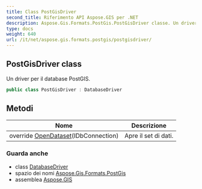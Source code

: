 ```yaml
---
title: Class PostGisDriver
second_title: Riferimento API Aspose.GIS per .NET
description: Aspose.Gis.Formats.PostGis.PostGisDriver classe. Un driver per il database PostGIS.
type: docs
weight: 640
url: /it/net/aspose.gis.formats.postgis/postgisdriver/
---
```

## PostGisDriver class

Un driver per il database PostGIS.

```csharp
public class PostGisDriver : DatabaseDriver
```

## Metodi

| Nome | Descrizione |
| --- | --- |
| override [OpenDataset](../../aspose.gis.formats.postgis/postgisdriver/opendataset/)(IDbConnection) | Apre il set di dati. |

### Guarda anche

* class [DatabaseDriver](../../aspose.gis/databasedriver/)
* spazio dei nomi [Aspose.Gis.Formats.PostGis](../../aspose.gis.formats.postgis/)
* assemblea [Aspose.GIS](../../)


